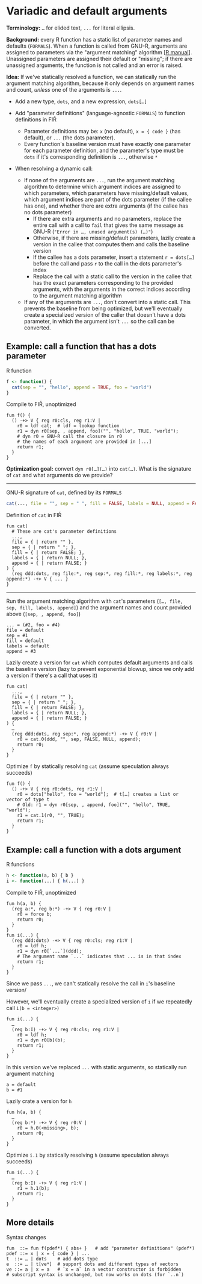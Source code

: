# Variadic and default arguments

**Terminology:** `…` for elided text, `...` for literal ellipsis.

**Background:** every R function has a static list of parameter names and defaults (`FORMALS`). When a function is called from GNU-R, arguments are assigned to parameters via the "argument matching" algorithm [[R manual](https://cran.r-project.org/doc/manuals/r-release/R-lang.html#Argument-matching)]. Unassigned parameters are assigned their default or "missing"; if there are unassigned arguments, the function is not called and an error is raised.

**Idea:** If we've statically resolved a function, we can statically run the argument matching algorithm, because it only depends on argument names and count, *unless* one of the arguments is `...`.

- Add a new type, `dots`, and a new expression, `dots[…]`

- Add "parameter definitions" (language-agnostic `FORMALS`) to function definitions in FIŘ

  - Parameter definitions may be: `x` (no default), `x = { code }` (has default), or `...` (the dots parameter).
  - Every function's baseline version must have exactly one parameter for each parameter definition, and the parameter's type must be `dots` if it's corresponding definition is `...`, otherwise `*`
- When resolving a dynamic call:
  - If none of the arguments are `...`, run the argument matching algorithm to determine which argument indices are assigned to which parameters, which parameters have missing/default values, which argument indices are part of the dots parameter (if the callee has one), and whether there are extra arguments (if the callee has no dots parameter)
    - If there are extra arguments and no parameters, replace the entire call with a call to `fail` that gives the same message as GNU-R (`"Error in …, unused argument(s) (…)"`)
    - Otherwise, if there are missing/default parameters, lazily create a version in the callee that computes them and calls the baseline version
    - If the callee has a dots parameter, insert a statement `r = dots[…]` before the call and pass `r` to the call in the dots parameter's index
    - Replace the call with a static call to the version in the callee that has the exact parameters corresponding to the provided arguments, with the arguments in the correct indices according to the argument matching algorithm
  - If any of the arguments are `...`, don't convert into a static call. This prevents the baseline from being optimized, but we'll eventually create a specialized version of the caller that doesn't have a dots parameter, in which the argument isn't `...` so the call can be converted.

## Example: call a function that has a dots parameter

R function

```R
f <- function() {
  cat(sep = "", "hello", append = TRUE, foo = "world")
}
```

Compile to FIŘ, unoptimized

```fir
fun f() {
  () -+> V { reg r0:cls, reg r1:V |
    r0 = ldf cat;  # ldf = lookup function
    r1 = dyn r0[sep, , append, foo]("", "hello", TRUE, "world");
    # dyn r0 = GNU-R call the closure in r0
    # the names of each argument are provided in [...]
    return r1;
  }
}
```

**Optimization goal:** convert `dyn r0[…](…)` into `cat(…)`. What is the signature of `cat` and what arguments do we provide?

---

GNU-R signature of `cat`, defined by its `FORMALS`

```R
cat(..., file = "", sep = " ", fill = FALSE, labels = NULL, append = FALSE)
```

Definition of `cat` in FIŘ

```fir
fun cat(
  # These are cat's parameter definitions
  ...,
  file = { | return "" },
  sep = { | return " "; },
  fill = { | return FALSE; },
  labels = { | return NULL; },
  append = { | return FALSE; }
) {
  (reg ddd:dots, reg file:*, reg sep:*, reg fill:*, reg labels:*, reg append:*) -+> V { ... }
}
```

---

Run the argument matching algorithm with `cat`'s parameters (`[…, file, sep, fill, labels, append]`) and the argument names and count provided above (`[sep, , append, foo]`)

```
... = (#2, foo = #4)
file = default
sep = #1
fill = default
labels = default
append = #3
```

Lazily create a version for `cat` which computes default arguments and calls the baseline version (lazy to prevent exponential blowup, since we only add a version if there's a call that uses it)

```fir
fun cat(
  ...,
  file = { | return "" },
  sep = { | return " "; },
  fill = { | return FALSE; },
  labels = { | return NULL; },
  append = { | return FALSE; }
) {
  …
  (reg ddd:dots, reg sep:*, reg append:*) -+> V { r0:V |
    r0 = cat.0(ddd, "", sep, FALSE, NULL, append);
    return r0;
  }
}
```

Optimize `f` by statically resolving `cat` (assume speculation always succeeds)

```fir
fun f() {
  () -+> V { reg r0:dots, reg r1:V |
    r0 = dots["hello", foo = "world"];  # t[…] creates a list or vector of type t
    # Old: r1 = dyn r0[sep, , append, foo]("", "hello", TRUE, "world");
    r1 = cat.1(r0, "", TRUE);
    return r1;
  }
}
```

## Example: call a function with a dots argument

R functions

```R
h <- function(a, b) { b }
i <- function(...) { h(...) }
```

Compile to FIŘ, unoptimized

```fir
fun h(a, b) {
  (reg a:*, reg b:*) -+> V { reg r0:V |
    r0 = force b;
    return r0;
  }
}
fun i(...) {
  (reg ddd:dots) -+> V { reg r0:cls; reg r1:V |
    r0 = ldf h;
    r1 = dyn r0[`...`](ddd);
    # The argument name `...` indicates that ... is in that index
    return r1;
  }
}
```

Since we pass `...`, we can't statically resolve the call in `i`'s baseline version/

However, we'll eventually create a specialized version of `i` if we repeatedly call `i(b = <integer>)`

```fir
fun i(...) {
  …
  (reg b:I) -+> V { reg r0:cls; reg r1:V |
    r0 = ldf h;
    r1 = dyn r0[b](b);
    return r1;
  }
}
```

In this version we've replaced `...` with static arguments, so statically run argument matching

```
a = default
b = #1
```

Lazily crate a version for `h`

```fir
fun h(a, b) {
  …
  (reg b:*) -+> V { reg r0:V |
    r0 = h.0(<missing>, b);
    return r0;
  }
}
```

Optimize `i.1` by statically resolving `h` (assume speculation always succeeds)

```fir
fun i(...) {
  …
  (reg b:I) -+> V { reg r1:V |
    r1 = h.1(b);
    return r1;
  }
}
```

## More details

Syntax changes

```bnf
fun  ::= fun f(pdef*) { abs+ }   # add "parameter definitions" (pdef*)
pdef ::= x | x = { code } | ...
t  ::= … | dots    # add dots type
e  ::= … | t[ve*]  # support dots and different types of vectors
ve ::= a | x = a   # `x = a` in a vector constructor is forbidden
# subscript syntax is unchanged, but now works on dots (for `..n`)
```
